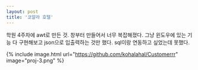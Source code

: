 ```yaml
---
layout: post
title: '코알라 호텔'
---
```


학원 4주차에 awt로 만든 것. 창부터 만들어서 너무 복잡해졌다. 그냥 윈도우에 있는 기능 다 구현해보고 json으로 입출력하는 것만 했다.
sql이랑 연동하고 싶었는데 못했다.

{% include image.html url="https://github.com/kohalahal/Customerrr" image="proj-3.png" %}

